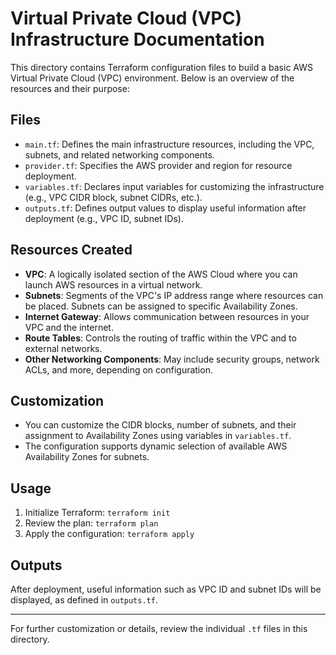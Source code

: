# Virtual Private Cloud (VPC) Infrastructure Documentation

This directory contains Terraform configuration files to build a basic AWS Virtual Private Cloud (VPC) environment. Below is an overview of the resources and their purpose:

## Files
- `main.tf`: Defines the main infrastructure resources, including the VPC, subnets, and related networking components.
- `provider.tf`: Specifies the AWS provider and region for resource deployment.
- `variables.tf`: Declares input variables for customizing the infrastructure (e.g., VPC CIDR block, subnet CIDRs, etc.).
- `outputs.tf`: Defines output values to display useful information after deployment (e.g., VPC ID, subnet IDs).

## Resources Created
- **VPC**: A logically isolated section of the AWS Cloud where you can launch AWS resources in a virtual network.
- **Subnets**: Segments of the VPC's IP address range where resources can be placed. Subnets can be assigned to specific Availability Zones.
- **Internet Gateway**: Allows communication between resources in your VPC and the internet.
- **Route Tables**: Controls the routing of traffic within the VPC and to external networks.
- **Other Networking Components**: May include security groups, network ACLs, and more, depending on configuration.

## Customization
- You can customize the CIDR blocks, number of subnets, and their assignment to Availability Zones using variables in `variables.tf`.
- The configuration supports dynamic selection of available AWS Availability Zones for subnets.

## Usage
1. Initialize Terraform: `terraform init`
2. Review the plan: `terraform plan`
3. Apply the configuration: `terraform apply`

## Outputs
After deployment, useful information such as VPC ID and subnet IDs will be displayed, as defined in `outputs.tf`.

---
For further customization or details, review the individual `.tf` files in this directory.

